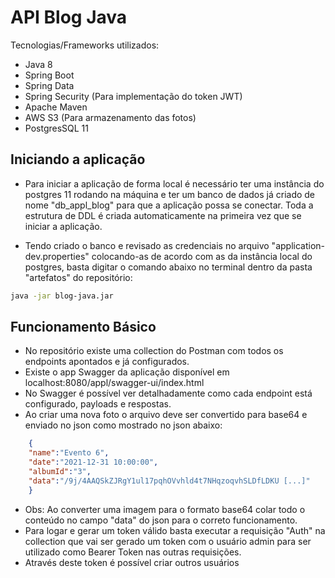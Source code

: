 # API Blog Java

Tecnologias/Frameworks utilizados:

- Java 8
- Spring Boot
- Spring Data
- Spring Security (Para implementação do token JWT)
- Apache Maven
- AWS S3 (Para armazenamento das fotos)
- PostgresSQL 11

## Iniciando a aplicação 
- Para iniciar a aplicação de forma local é necessário ter uma instância do postgres 11 rodando na máquina e ter um banco de dados já criado de nome "db_appl_blog" para que a aplicação possa se conectar. Toda a estrutura de DDL é criada automaticamente na primeira vez que se iniciar a aplicação.

- Tendo criado o banco e revisado as credenciais no arquivo "application-dev.properties" colocando-as de acordo com as da
instância local do postgres, basta digitar o comando abaixo no terminal dentro da pasta "artefatos" do repositório:

```sh
java -jar blog-java.jar
```

## Funcionamento Básico
- No repositório existe uma collection do Postman com todos os endpoints apontados e já configurados.
- Existe o app Swagger da aplicação disponível em localhost:8080/appl/swagger-ui/index.html
- No Swagger é possível ver detalhadamente como cada endpoint está configurado, payloads e respostas.
- Ao criar uma nova foto o arquivo deve ser convertido para base64 e enviado no json como mostrado no json abaixo:

```json
    {
    "name":"Evento 6",
    "date":"2021-12-31 10:00:00",
    "albumId":"3",
    "data":"/9j/4AAQSkZJRgY1ul17pqhOVvhld4t7NHqzoqvhSLDfLDKU [...]"
	}
```
- Obs: Ao converter uma imagem para o formato base64 colar todo o conteúdo no campo "data" do json para o correto funcionamento.
- Para logar e gerar um token válido basta executar a requisição "Auth" na collection que vai ser gerado um token com o usuário admin para ser utilizado como Bearer Token nas outras requisições.
- Através deste token é possível criar outros usuários



